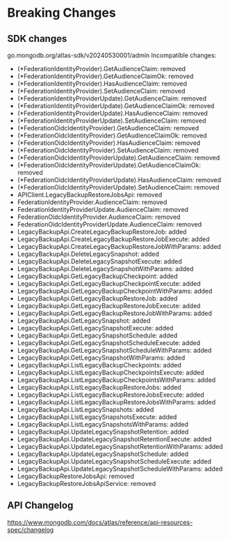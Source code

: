 # Breaking Changes

## SDK changes

go.mongodb.org/atlas-sdk/v20240530001/admin
Incompatible changes:

- (\*FederationIdentityProvider).GetAudienceClaim: removed
- (\*FederationIdentityProvider).GetAudienceClaimOk: removed
- (\*FederationIdentityProvider).HasAudienceClaim: removed
- (\*FederationIdentityProvider).SetAudienceClaim: removed
- (\*FederationIdentityProviderUpdate).GetAudienceClaim: removed
- (\*FederationIdentityProviderUpdate).GetAudienceClaimOk: removed
- (\*FederationIdentityProviderUpdate).HasAudienceClaim: removed
- (\*FederationIdentityProviderUpdate).SetAudienceClaim: removed
- (\*FederationOidcIdentityProvider).GetAudienceClaim: removed
- (\*FederationOidcIdentityProvider).GetAudienceClaimOk: removed
- (\*FederationOidcIdentityProvider).HasAudienceClaim: removed
- (\*FederationOidcIdentityProvider).SetAudienceClaim: removed
- (\*FederationOidcIdentityProviderUpdate).GetAudienceClaim: removed
- (\*FederationOidcIdentityProviderUpdate).GetAudienceClaimOk: removed
- (\*FederationOidcIdentityProviderUpdate).HasAudienceClaim: removed
- (\*FederationOidcIdentityProviderUpdate).SetAudienceClaim: removed
- APIClient.LegacyBackupRestoreJobsApi: removed
- FederationIdentityProvider.AudienceClaim: removed
- FederationIdentityProviderUpdate.AudienceClaim: removed
- FederationOidcIdentityProvider.AudienceClaim: removed
- FederationOidcIdentityProviderUpdate.AudienceClaim: removed
- LegacyBackupApi.CreateLegacyBackupRestoreJob: added
- LegacyBackupApi.CreateLegacyBackupRestoreJobExecute: added
- LegacyBackupApi.CreateLegacyBackupRestoreJobWithParams: added
- LegacyBackupApi.DeleteLegacySnapshot: added
- LegacyBackupApi.DeleteLegacySnapshotExecute: added
- LegacyBackupApi.DeleteLegacySnapshotWithParams: added
- LegacyBackupApi.GetLegacyBackupCheckpoint: added
- LegacyBackupApi.GetLegacyBackupCheckpointExecute: added
- LegacyBackupApi.GetLegacyBackupCheckpointWithParams: added
- LegacyBackupApi.GetLegacyBackupRestoreJob: added
- LegacyBackupApi.GetLegacyBackupRestoreJobExecute: added
- LegacyBackupApi.GetLegacyBackupRestoreJobWithParams: added
- LegacyBackupApi.GetLegacySnapshot: added
- LegacyBackupApi.GetLegacySnapshotExecute: added
- LegacyBackupApi.GetLegacySnapshotSchedule: added
- LegacyBackupApi.GetLegacySnapshotScheduleExecute: added
- LegacyBackupApi.GetLegacySnapshotScheduleWithParams: added
- LegacyBackupApi.GetLegacySnapshotWithParams: added
- LegacyBackupApi.ListLegacyBackupCheckpoints: added
- LegacyBackupApi.ListLegacyBackupCheckpointsExecute: added
- LegacyBackupApi.ListLegacyBackupCheckpointsWithParams: added
- LegacyBackupApi.ListLegacyBackupRestoreJobs: added
- LegacyBackupApi.ListLegacyBackupRestoreJobsExecute: added
- LegacyBackupApi.ListLegacyBackupRestoreJobsWithParams: added
- LegacyBackupApi.ListLegacySnapshots: added
- LegacyBackupApi.ListLegacySnapshotsExecute: added
- LegacyBackupApi.ListLegacySnapshotsWithParams: added
- LegacyBackupApi.UpdateLegacySnapshotRetention: added
- LegacyBackupApi.UpdateLegacySnapshotRetentionExecute: added
- LegacyBackupApi.UpdateLegacySnapshotRetentionWithParams: added
- LegacyBackupApi.UpdateLegacySnapshotSchedule: added
- LegacyBackupApi.UpdateLegacySnapshotScheduleExecute: added
- LegacyBackupApi.UpdateLegacySnapshotScheduleWithParams: added
- LegacyBackupRestoreJobsApi: removed
- LegacyBackupRestoreJobsApiService: removed

## API Changelog

https://www.mongodb.com/docs/atlas/reference/api-resources-spec/changelog
